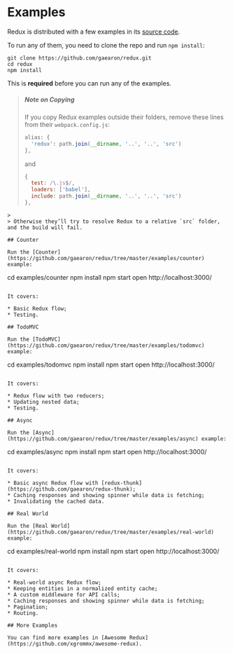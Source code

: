 # Examples

Redux is distributed with a few examples in its [source code](https://github.com/gaearon/redux/tree/master/examples).

To run any of them, you need to clone the repo and run `npm install`:

```
git clone https://github.com/gaearon/redux.git
cd redux
npm install
```

This is **required** before you can run any of the examples.

>##### Note on Copying
>If you copy Redux examples outside their folders, remove these lines from their `webpack.config.js`:
>
>```js
>alias: {
>   'redux': path.join(__dirname, '..', '..', 'src')
>},
>```
>and
>```js
>{
>   test: /\.js$/,
>   loaders: ['babel'],
>   include: path.join(__dirname, '..', '..', 'src')
>},
```
>
> Otherwise they’ll try to resolve Redux to a relative `src` folder, and the build will fail.

## Counter

Run the [Counter](https://github.com/gaearon/redux/tree/master/examples/counter) example:

```
cd examples/counter
npm install
npm start
open http://localhost:3000/
```

It covers:

* Basic Redux flow;
* Testing.

## TodoMVC

Run the [TodoMVC](https://github.com/gaearon/redux/tree/master/examples/todomvc) example:

```
cd examples/todomvc
npm install
npm start
open http://localhost:3000/
```

It covers:

* Redux flow with two reducers;
* Updating nested data;
* Testing.

## Async

Run the [Async](https://github.com/gaearon/redux/tree/master/examples/async) example:

```
cd examples/async
npm install
npm start
open http://localhost:3000/
```

It covers:

* Basic async Redux flow with [redux-thunk](https://github.com/gaearon/redux-thunk);
* Caching responses and showing spinner while data is fetching;
* Invalidating the cached data.

## Real World

Run the [Real World](https://github.com/gaearon/redux/tree/master/examples/real-world) example:

```
cd examples/real-world
npm install
npm start
open http://localhost:3000/
```

It covers:

* Real-world async Redux flow;
* Keeping entities in a normalized entity cache;
* A custom middleware for API calls;
* Caching responses and showing spinner while data is fetching;
* Pagination;
* Routing.

## More Examples

You can find more examples in [Awesome Redux](https://github.com/xgrommx/awesome-redux).


